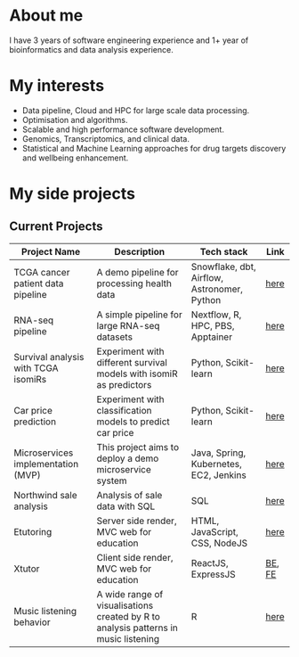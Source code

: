 <!--
**EmmaNguyen0410/EmmaNguyen0410** is a ✨ _special_ ✨ repository because its `README.md` (this file) appears on your GitHub profile.

Here are some ideas to get you started:

- 🔭 I’m currently working on ...
- 🌱 I’m currently learning ...
- 👯 I’m looking to collaborate on ...
- 🤔 I’m looking for help with ...
- 💬 Ask me about ...
- 📫 How to reach me: ...
- 😄 Pronouns: ...
- ⚡ Fun fact: ...
-->
# About me 
I have 3 years of software engineering experience and 1+ year of bioinformatics and data analysis experience. 

# My interests
- Data pipeline, Cloud and HPC for large scale data processing.
- Optimisation and algorithms.
- Scalable and high performance software development.
- Genomics, Transcriptomics, and clinical data. 
- Statistical and Machine Learning approaches for drug targets discovery and wellbeing enhancement. 

# My side projects 

## Current Projects 

| Project Name | Description | Tech stack | Link | 
| ----------- | ----------- | ----------- | ----------- |
| TCGA cancer patient data pipeline | A demo pipeline for processing health data | Snowflake, dbt, Airflow, Astronomer, Python | [here](https://github.com/EmmaNguyen0410/tcga_elt_pipeline) |
| RNA-seq pipeline | A simple pipeline for large RNA-seq datasets | Nextflow, R, HPC, PBS, Apptainer | [here](https://github.com/EmmaNguyen0410/rna-seq-analysis) |
| Survival analysis with TCGA isomiRs | Experiment with different survival models with isomiR as predictors | Python, Scikit-learn | [here](https://github.com/EmmaNguyen0410/isomiR-survival-analysis) |
| Car price prediction | Experiment with classification models to predict car price | Python, Scikit-learn | [here](https://github.com/EmmaNguyen0410/car-purchase-prediction) 
| Microservices implementation (MVP) | This project aims to deploy a demo microservice system | Java, Spring, Kubernetes, EC2, Jenkins | [here](https://github.com/stars/EmmaNguyen0410/lists/microservices-backend) |
| Northwind sale analysis | Analysis of sale data with SQL | SQL | [here](https://github.com/EmmaNguyen0410/Northwind-sale-analysis) |
| Etutoring | Server side render, MVC web for education | HTML, JavaScript, CSS, NodeJS | [here](https://github.com/EmmaNguyen0410/Etutor) |
| Xtutor | Client side render, MVC web for education | ReactJS, ExpressJS | [BE](https://github.com/EmmaNguyen0410/Xtutor-be), [FE](https://github.com/EmmaNguyen0410/Xtutor-fe) |
| Music listening behavior | A wide range of visualisations created by R to analysis patterns in music listening| R | [here](https://github.com/EmmaNguyen0410/music-analysis) |



